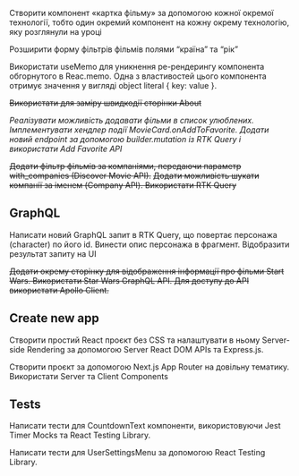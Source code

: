 Створити компонент «картка фільму» за допомогою кожної окремої технології, тобто один
окремий компонент на кожну окрему технологію, яку розглянули на уроці

Розширити форму фільтрів фільмів полями “країна” та “рік”

Використати useMemo для уникнення ре-рендерингу компонента обгорнутого в Reac.memo. Одна
з властивостей цього компонента отримує значення у вигляді object literal { key: value }.

~~Використати <Profiler> для заміру швидкодії сторінки About~~

_Реалізувати можливість додавати фільми в список улюблених. Імплементувати хендлер події
MovieCard.onAddToFavorite. Додати новий endpoint за допомогою builder.mutation із RTK
Query і використати Add Favorite API_

~~Додати фільтр фільмів за компаніями, передаючи параметр with_companies (Discover Movie API).~~
~~Додати можливість шукати компанії за іменем (Company API). Використати RTK Query~~

## GraphQL
Написати новий GraphQL запит в RTK Query, що повертає персонажа (character) по його id.
Винести опис персонажа в фрагмент. Відобразити результат запиту на UI

~~Додати окрему сторінку для відображення інформації про фільми Start Wars. Використати Star
Wars GraphQL API. Для доступу до API використати Apollo Client.~~

## Create new app
Створити простий React проєкт без CSS та налаштувати в ньому Server-side Rendering за
допомогою Server React DOM APIs та Express.js.

Створити проєкт за допомогою Next.js App Router на довільну тематику. Використати Server та
Client Components


## Tests
Написати тести для CountdownText компоненти, використовуючи Jest Timer Mocks та React
Testing Library.

Написати тести для UserSettingsMenu за допомогою React Testing Library.